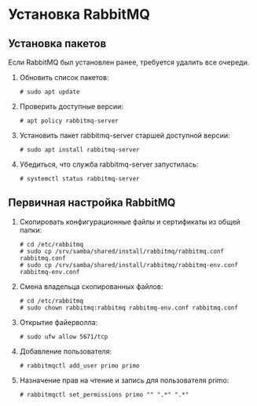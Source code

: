 # Установка RabbitMQ 

## Установка пакетов

Если RabbitMQ был установлен ранее, требуется удалить все очереди.

1. Обновить список пакетов:
   ```
   # sudo apt update
   ```
1. Проверить доступные версии:
   ```
   # apt policy rabbitmq-server
   ```
1. Установить пакет rabbitmq-server старшей доступной версии:
   ```
   # sudo apt install rabbitmq-server
   ```
1. Убедиться, что служба rabbitmq-server запустилась:
   ```
   # systemctl status rabbitmq-server
   ```

## Первичная настройка RabbitMQ

1. Скопировать конфигурационные файлы и сертификаты из общей папки:
   ```
   # cd /etc/rabbitmq
   # sudo cp /srv/samba/shared/install/rabbitmq/rabbitmq.conf rabbitmq.conf
   # sudo cp /srv/samba/shared/install/rabbitmq/rabbitmq-env.conf rabbitmq-env.conf
   ```
1. Смена владельца скопированных файлов:
   ```
   # cd /etc/rabbitmq
   # sudo chown rabbitmq:rabbitmq rabbitmq-env.conf rabbitmq.conf
   ```
1. Открытие файерволла:
   ```
   # sudo ufw allow 5671/tcp
   ```
1. Добавление пользователя:
   ```
   # rabbitmqctl add_user primo primo
   ```
1. Назначение прав на чтение и запись для пользователя primo:
   ```
   # rabbitmqctl set_permissions primo "" ".*" ".*"
   ```
